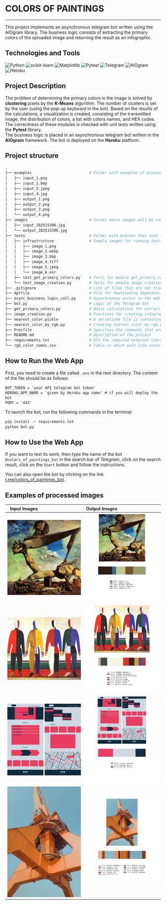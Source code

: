 # COLORS OF PAINTINGS
___
This project implements an asynchronous telegram bot 
written using the AIOgram library. The business 
logic consists of extracting the primary colors of 
the uploaded image and returning the result as an 
infographic.

## Technologies and Tools

![Python](https://img.shields.io/badge/python-3670A0?style=for-the-badge&logo=python&logoColor=ffdd54)
![scikit-learn](https://img.shields.io/badge/scikit--learn-%23F7931E.svg?style=for-the-badge&logo=scikit-learn&logoColor=white)
![Matplotlib](https://img.shields.io/badge/-MATPLOTLIB-yellow?style=for-the-badge&logo=appveyor?logo=appveyor)
![Pytest](https://img.shields.io/badge/-PYTEST-green?style=for-the-badge&logo=appveyor?logo=appveyor)
![Telegram](https://img.shields.io/badge/Telegram-2CA5E0?style=for-the-badge&logo=telegram&logoColor=white)
![AIOgram](https://img.shields.io/badge/-AIOgram-blue?style=for-the-badge&logo=appveyor?logo=appveyor)
![Heroku](https://img.shields.io/badge/heroku-%23430098.svg?style=for-the-badge&logo=heroku&logoColor=white)

## Project Description

The problem of determining the primary colors in 
the image is solved by **clustering** pixels by the 
**K-Means** algorithm. The number of clusters is set 
by the user (using the pop-up keyboard in the bot). 
Based on the results of the calculations, a 
visualization is created, consisting of the 
transmitted image, the distribution of colors, a list 
with colors names, and HEX codes. The correctness of 
these modules is checked with unit tests written 
using the **Pytest** library.<br>
The business logic is placed in an asynchronous 
telegram bot written in the **AIOgram** framework. 
The bot is deployed on the **Heroku** platform.

## Project structure

```bash
.
├── examples                          # Folder with examples of processed images
│   ├── input_1.png
│   ├── input_2.bmp
│   ├── input_3.jpeg
│   ├── input_4.jpg
│   ├── output_1.png
│   ├── output_2.png
│   ├── output_3.png
│   └── output_4.png
├── images                            # Folder where images will be saved when the bot works
│   ├── input_282515396.jpg
│   └── output_282515396.jpg
├── tests                             # Folder with modules that test the work of the business logic
│   ├── infrastructure                # Sample images for running tests
│   │   ├── image_1.png
│   │   ├── image_2.webp
│   │   ├── image_3.bmp
│   │   ├── image_4.tiff
│   │   ├── image_5.jpeg
│   │   └── image_6.exr
│   ├── test_get_primary_colors.py    # Tests for module get_primary_colors.py
│   └── test_image_creation.py        # Tests for module image_creation.py
├── .gitignore                        # List of files that are not tracked by Git
├── Aptfile                           # File for downloading dependencies on heroku
├── async_business_logic_call.py      # Asynchronous access to the web application's business logic
├── bot.py                            # Logic of the Telegram bot
├── get_primary_colors.py             # Basic calculations for extracting the primary colors of an image
├── image_creation.py                 # Functions for creating infographics
├── nearest_color.pickle              # A serialized file is containing a model that maps a color RGB value to its name
├── nearest_color_by_rgb.py           # Creating nearest_color_by_rgb.py
├── Procfile                          # Specifies the commands that are executed by the app on startup
├── README.md                         # Description of the project
├── requirements.txt                  # All the required external libraries
└── rgb_color_names.csv               # Table in which each line contains RGB color values and the corresponding name
```

## How to Run the Web App

First, you need to create a file called `.env` in 
the root directory. The content of the file 
should be as follows:
```
BOT_TOKEN = 'your API telegram bot token'
HEROKU_APP_NAME = 'given by Heroku app name' # if you will deploy the bot
PORT = '443'
```

To launch the bot, run the following 
commands in the terminal:
```bash
pip install -r requirements.txt
python bot.py
```

## How to Use the Web App

If you want to test its work, then type the name 
of the bot `@colors_of_paintings_bot` in the search 
bar of *Telegram*, click on the search result, click 
on the `Start` button and follow the instructions.

You can also open the bot by clicking on the link [t.me/colors_of_paintings_bot](https://t.me/colors_of_paintings_bot).

## Examples of processed images

|<div style="width: 45%">Input Images</div> | <div style="width: 45%">Output Images</div>|
:-----------:|:-------------:
<img src="./examples/input_1.png" alt="input_1" width="400"/> | <img src="./examples/output_1.png" alt="output_1" width="400"/>
<img src="./examples/input_2.bmp" alt="input_2" width="400"/> | <img src="./examples/output_2.png" alt="output_2" width="400"/>
<img src="./examples/input_3.jpeg" alt="input_3" width="400"/> | <img src="./examples/output_3.png" alt="output_3" width="400"/>
<img src="./examples/input_4.jpg" alt="input_4" width="400"/> | <img src="./examples/output_4.png" alt="output_4" width="400"/>
